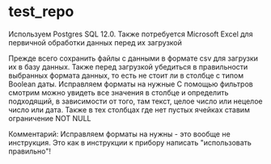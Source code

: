 # test_repo
Используем Postgres SQL 12.0.
Также потребуется Microsoft Excel для первичной обработки данных перед их загрузкой

Прежде всего сохранить файлы с данными в формате csv для загрузки их в базу данных. Также перед загрузкой убедиться в правильности выбранных формата данных, то есть не стоит ли в столбце с типом Boolean  даты. Исправляем форматы на нужные
С помощью фильтров смотрим можно увидеть все значения в столбце и определить подходящий, в зависимости от того, там текст, целое число или нецелое число или дата. Также в тех столбцах где нет пустых ячейках ставим ограничение NOT NULL

Комментарий:
Исправляем форматы на нужны - это вообще не инструкция. Это как в инструкции к прибору написать "использовать правильно"!
